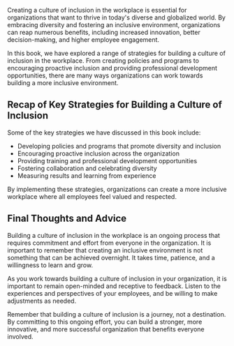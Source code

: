 

Creating a culture of inclusion in the workplace is essential for organizations that want to thrive in today's diverse and globalized world. By embracing diversity and fostering an inclusive environment, organizations can reap numerous benefits, including increased innovation, better decision-making, and higher employee engagement.

In this book, we have explored a range of strategies for building a culture of inclusion in the workplace. From creating policies and programs to encouraging proactive inclusion and providing professional development opportunities, there are many ways organizations can work towards building a more inclusive environment.

Recap of Key Strategies for Building a Culture of Inclusion
-----------------------------------------------------------

Some of the key strategies we have discussed in this book include:

* Developing policies and programs that promote diversity and inclusion
* Encouraging proactive inclusion across the organization
* Providing training and professional development opportunities
* Fostering collaboration and celebrating diversity
* Measuring results and learning from experience

By implementing these strategies, organizations can create a more inclusive workplace where all employees feel valued and respected.

Final Thoughts and Advice
-------------------------

Building a culture of inclusion in the workplace is an ongoing process that requires commitment and effort from everyone in the organization. It is important to remember that creating an inclusive environment is not something that can be achieved overnight. It takes time, patience, and a willingness to learn and grow.

As you work towards building a culture of inclusion in your organization, it is important to remain open-minded and receptive to feedback. Listen to the experiences and perspectives of your employees, and be willing to make adjustments as needed.

Remember that building a culture of inclusion is a journey, not a destination. By committing to this ongoing effort, you can build a stronger, more innovative, and more successful organization that benefits everyone involved.
